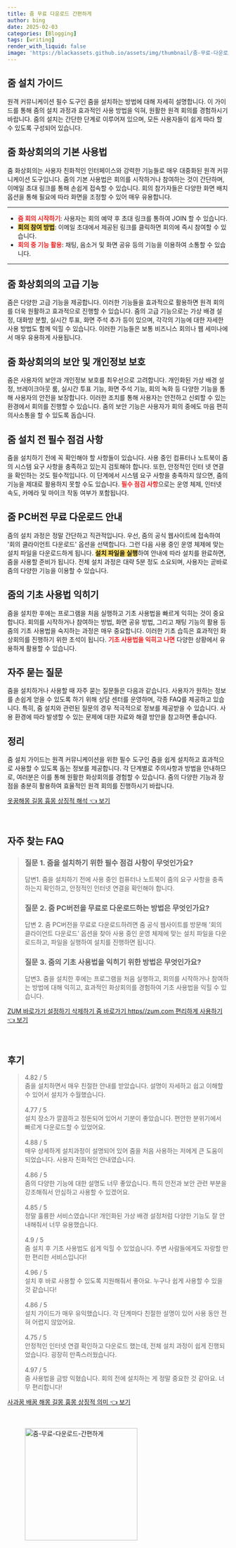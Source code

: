 ```yaml
---
title: 줌 무료 다운로드 간편하게
author: bing
date: 2025-02-03
categories: [Blogging]
tags: [writing]
render_with_liquid: false
image: 'https://blackassets.github.io/assets/img/thumbnail/줌-무료-다운로드-간편하게.webp'
---
```



<h2 id='줌 설치 가이드'>줌 설치 가이드</h2>

<p>원격 커뮤니케이션 필수 도구인 줌을 설치하는 방법에 대해 자세히 설명합니다. 이 가이드를 통해 줌의 설치 과정과 효과적인 사용 방법을 익혀, 원활한 원격 회의를 경험하시기 바랍니다. 줌의 설치는 간단한 단계로 이루어져 있으며, 모든 사용자들이 쉽게 따라 할 수 있도록 구성되어 있습니다.</p>

<h2 id='줌 화상회의의 기본 사용법'>줌 화상회의의 기본 사용법</h2>

<p>줌 화상회의는 사용자 친화적인 인터페이스와 강력한 기능들로 매우 대중화된 원격 커뮤니케이션 도구입니다. 줌의 기본 사용법은 회의를 시작하거나 참여하는 것이 간단하며, 이메일 초대 링크를 통해 손쉽게 접속할 수 있습니다. 회의 참가자들은 다양한 화면 배치 옵션을 통해 필요에 따라 화면을 조정할 수 있어 매우 유용합니다.</p>

<hr />

<ul>
    <li><b><span style="color: #ee2323;">줌 회의 시작하기</span></b>: 사용자는 회의 예약 후 초대 링크를 통하여 JOIN 할 수 있습니다.</li>
    <li><b><span style="background-color: #ffe066;">회의 참여 방법</span></b>: 이메일 초대에서 제공된 링크를 클릭하면 회의에 즉시 참여할 수 있습니다.</li>
    <li><b><span style="color: #ee2323;">회의 중 기능 활용</span></b>: 채팅, 음소거 및 화면 공유 등의 기능을 이용하여 소통할 수 있습니다.</li>
</ul>

<hr />

<h2 id='줌 화상회의의 고급 기능'>줌 화상회의의 고급 기능</h2>

<p>줌은 다양한 고급 기능을 제공합니다. 이러한 기능들을 효과적으로 활용하면 원격 회의를 더욱 원활하고 효과적으로 진행할 수 있습니다. 줌의 고급 기능으로는 가상 배경 설정, 대화방 분할, 실시간 투표, 화면 주석 추가 등이 있으며, 각각의 기능에 대한 자세한 사용 방법도 함께 익힐 수 있습니다. 이러한 기능들은 보통 비즈니스 회의나 웹 세미나에서 매우 유용하게 사용됩니다.</p>

<h2 id='줌 화상회의의 보안 및 개인정보 보호'>줌 화상회의의 보안 및 개인정보 보호</h2>

<p>줌은 사용자의 보안과 개인정보 보호를 최우선으로 고려합니다. 개인화된 가상 배경 설정, 브레이크아웃 룸, 실시간 투표 기능, 화면 주석 기능, 회의 녹화 등 다양한 기능을 통해 사용자의 안전을 보장합니다. 이러한 조치를 통해 사용자는 안전하고 신뢰할 수 있는 환경에서 회의를 진행할 수 있습니다. 줌의 보안 기능은 사용자가 회의 중에도 마음 편히 의사소통을 할 수 있도록 돕습니다.</p>

<h2 id='줌 설치 전 필수 점검 사항'>줌 설치 전 필수 점검 사항</h2>

<p>줌을 설치하기 전에 꼭 확인해야 할 사항들이 있습니다. 사용 중인 컴퓨터나 노트북이 줌의 시스템 요구 사항을 충족하고 있는지 검토해야 합니다. 또한, 안정적인 인터 넷 연결을 확인하는 것도 필수적입니다. 이 단계에서 시스템 요구 사항을 충족하지 않으면, 줌의 기능을 제대로 활용하지 못할 수도 있습니다. <b><span style="color: #ee2323;">필수 점검 사항</span></b>으로는 운영 체제, 인터넷 속도, 카메라 및 마이크 작동 여부가 포함됩니다.</p>

<h2 id='줌 PC버전 무료 다운로드 안내'>줌 PC버전 무료 다운로드 안내</h2>

<p>줌의 설치 과정은 정말 간단하고 직관적입니다. 우선, 줌의 공식 웹사이트에 접속하여 '회의 클라이언트 다운로드' 옵션을 선택합니다. 그런 다음 사용 중인 운영 체제에 맞는 설치 파일을 다운로드하게 됩니다. <b><span style="background-color: #ffe066;">설치 파일을 실행</span></b>하여 안내에 따라 설치를 완료하면, 줌을 사용할 준비가 됩니다. 전체 설치 과정은 대략 5분 정도 소요되며, 사용자는 곧바로 줌의 다양한 기능을 이용할 수 있습니다.</p>

<h2 id='줌의 기초 사용법 익히기'>줌의 기초 사용법 익히기</h2>

<p>줌을 설치한 후에는 프로그램을 처음 실행하고 기초 사용법을 빠르게 익히는 것이 중요합니다. 회의를 시작하거나 참여하는 방법, 화면 공유 방법, 그리고 채팅 기능의 활용 등 줌의 기초 사용법을 숙지하는 과정은 매우 중요합니다. 이러한 기초 습득은 효과적인 화상회의를 진행하기 위한 초석이 됩니다. <b><span style="color: #ee2323;">기초 사용법을 익히고 나면</span></b> 다양한 상황에서 유용하게 활용할 수 있습니다.</p>

<h2 id='자주 묻는 질문'>자주 묻는 질문</h2>

<p>줌을 설치하거나 사용할 때 자주 묻는 질문들은 다음과 같습니다. 사용자가 원하는 정보를 손쉽게 얻을 수 있도록 하기 위해 상담 센터를 운영하며, 각종 FAQ를 제공하고 있습니다. 특히, 줌 설치와 관련된 질문의 경우 적극적으로 정보를 제공받을 수 있습니다. 사용 환경에 따라 발생할 수 있는 문제에 대한 자료와 해결 방안을 참고하면 좋습니다.</p>

<h2 id='정리'>정리</h2>

<p>줌 설치 가이드는 원격 커뮤니케이션을 위한 필수 도구인 줌을 쉽게 설치하고 효과적으로 사용할 수 있도록 돕는 정보를 제공합니다. 각 단계별로 주의사항과 방법을 안내하므로, 여러분은 이를 통해 원활한 화상회의를 경험할 수 있습니다. 줌의 다양한 기능과 장점을 충분히 활용하여 효율적인 원격 회의를 진행하시기 바랍니다.</p>


<p><a class="click-button" title="옷꿈해몽 길몽 흉몽 상징적 해석" href="https://blackassets.github.io/posts/%EC%98%B7%EA%BF%88%ED%95%B4%EB%AA%BD-%EA%B8%B8%EB%AA%BD-%ED%9D%89%EB%AA%BD-%EC%83%81%EC%A7%95%EC%A0%81-%ED%95%B4%EC%84%9D/" rel="dofollow">옷꿈해몽 길몽 흉몽 상징적 해석 👈 보기</a></p><br>
<h2 id='자주_찾는_FAQ'>자주 찾는 FAQ</h2>
<div itemscope="" itemtype="https://schema.org/FAQPage"> 
<blockquote> 
<div itemscope="" itemprop="mainEntity" itemtype="https://schema.org/Question"> 
<h3 itemprop="name">질문 1. 줌을 설치하기 위한 필수 점검 사항이 무엇인가요?</h3> 
<div itemscope="" itemprop="acceptedAnswer" itemtype="https://schema.org/Answer"> 
<span itemprop="text"> 
<p>답변1. 줌을 설치하기 전에 사용 중인 컴퓨터나 노트북이 줌의 요구 사항을 충족하는지 확인하고, 안정적인 인터넷 연결을 확인해야 합니다.</p> 
</span> 
</div> 
</div> 

<div itemscope="" itemprop="mainEntity" itemtype="https://schema.org/Question"> 
<h3 itemprop="name">질문 2. 줌 PC버전을 무료로 다운로드하는 방법은 무엇인가요?</h3> 
<div itemscope="" itemprop="acceptedAnswer" itemtype="https://schema.org/Answer"> 
<span itemprop="text"> 
<p>답변 2. 줌 PC버전을 무료로 다운로드하려면 줌 공식 웹사이트를 방문해 '회의 클라이언트 다운로드' 옵션을 찾아 사용 중인 운영 체제에 맞는 설치 파일을 다운로드하고, 파일을 실행하여 설치를 진행하면 됩니다.</p> 
</span> 
</div> 
</div> 

<div itemscope="" itemprop="mainEntity" itemtype="https://schema.org/Question"> 
<h3 itemprop="name">질문 3. 줌의 기초 사용법을 익히기 위한 방법은 무엇인가요?</h3> 
<div itemscope="" itemprop="acceptedAnswer" itemtype="https://schema.org/Answer"> 
<span itemprop="text"> 
<p>답변3. 줌을 설치한 후에는 프로그램을 처음 실행하고, 회의를 시작하거나 참여하는 방법에 대해 익히고, 효과적인 화상회의를 경험하여 기초 사용법을 익힐 수 있습니다.</p> 
</span> 
</div> 
</div> 
</blockquote> 
</div>
<p><a class="click-button" title="ZUM 바로가기 설정하기 삭제하기 줌 바로가기 https//zum.com 편리하게 사용하기" href="https://blackassets.github.io/posts/ZUM-%EB%B0%94%EB%A1%9C%EA%B0%80%EA%B8%B0-%EC%84%A4%EC%A0%95%ED%95%98%EA%B8%B0-%EC%82%AD%EC%A0%9C%ED%95%98%EA%B8%B0-%EC%A4%8C-%EB%B0%94%EB%A1%9C%EA%B0%80%EA%B8%B0-httpszum.com-%ED%8E%B8%EB%A6%AC%ED%95%98%EA%B2%8C-%EC%82%AC%EC%9A%A9%ED%95%98%EA%B8%B0/" rel="dofollow">ZUM 바로가기 설정하기 삭제하기 줌 바로가기 https//zum.com 편리하게 사용하기 👈 보기</a></p><br>
<h2 id='후기'>후기</h2>
<div itemscope itemtype="https://schema.org/Product">
  <blockquote>
  <div itemprop="review" itemscope itemtype="https://schema.org/Review">
      <div itemprop="reviewRating" itemscope itemtype="https://schema.org/Rating"> <span itemprop="ratingValue">4.82</span> / <span itemprop="bestRating">5</span> </div>
      <span itemprop="reviewBody">줌을 설치하면서 매우 친절한 안내를 받았습니다. 설명이 자세하고 쉽고 이해할 수 있어서 설치가 수월했습니다.</span>
  </div>
  <br>
  <div itemprop="review" itemscope itemtype="https://schema.org/Review">
      <div itemprop="reviewRating" itemscope itemtype="https://schema.org/Rating"> <span itemprop="ratingValue">4.77</span> / <span itemprop="bestRating">5</span> </div>
      <span itemprop="reviewBody">설치 장소가 깔끔하고 정돈되어 있어서 기분이 좋았습니다. 편안한 분위기에서 빠르게 다운로드할 수 있었어요.</span>
  </div>
  <br>
  <div itemprop="review" itemscope itemtype="https://schema.org/Review">
      <div itemprop="reviewRating" itemscope itemtype="https://schema.org/Rating"> <span itemprop="ratingValue">4.88</span> / <span itemprop="bestRating">5</span> </div>
      <span itemprop="reviewBody">매우 상세하게 설치과정이 설명되어 있어 줌을 처음 사용하는 저에게 큰 도움이 되었습니다. 사용자 친화적인 안내였습니다.</span>
  </div>
  <br>
  <div itemprop="review" itemscope itemtype="https://schema.org/Review">
      <div itemprop="reviewRating" itemscope itemtype="https://schema.org/Rating"> <span itemprop="ratingValue">4.86</span> / <span itemprop="bestRating">5</span> </div>
      <span itemprop="reviewBody">줌의 다양한 기능에 대한 설명도 너무 좋았습니다. 특히 안전과 보안 관련 부분을 강조해줘서 안심하고 사용할 수 있겠어요.</span>
  </div>
  <br>
  <div itemprop="review" itemscope itemtype="https://schema.org/Review">
      <div itemprop="reviewRating" itemscope itemtype="https://schema.org/Rating"> <span itemprop="ratingValue">4.85</span> / <span itemprop="bestRating">5</span> </div>
      <span itemprop="reviewBody">정말 훌륭한 서비스였습니다! 개인화된 가상 배경 설정처럼 다양한 기능도 잘 안내해줘서 너무 유용했습니다.</span>
  </div>
  <br>
  <div itemprop="review" itemscope itemtype="https://schema.org/Review">
      <div itemprop="reviewRating" itemscope itemtype="https://schema.org/Rating"> <span itemprop="ratingValue">4.9</span> / <span itemprop="bestRating">5</span> </div>
      <span itemprop="reviewBody">줌 설치 후 기초 사용법도 쉽게 익힐 수 있었습니다. 주변 사람들에게도 자랑할 만한 편리한 서비스입니다!</span>
  </div>
  <br>
  <div itemprop="review" itemscope itemtype="https://schema.org/Review">
      <div itemprop="reviewRating" itemscope itemtype="https://schema.org/Rating"> <span itemprop="ratingValue">4.96</span> / <span itemprop="bestRating">5</span> </div>
      <span itemprop="reviewBody">설치 후 바로 사용할 수 있도록 지원해줘서 좋아요. 누구나 쉽게 사용할 수 있을 것 같습니다!</span>
  </div>
  <br>
  <div itemprop="review" itemscope itemtype="https://schema.org/Review">
      <div itemprop="reviewRating" itemscope itemtype="https://schema.org/Rating"> <span itemprop="ratingValue">4.86</span> / <span itemprop="bestRating">5</span> </div>
      <span itemprop="reviewBody">설치 가이드가 매우 유익했습니다. 각 단계마다 친절한 설명이 있어 사용 동안 전혀 어렵지 않았어요.</span>
  </div>
  <br>
  <div itemprop="review" itemscope itemtype="https://schema.org/Review">
      <div itemprop="reviewRating" itemscope itemtype="https://schema.org/Rating"> <span itemprop="ratingValue">4.75</span> / <span itemprop="bestRating">5</span> </div>
      <span itemprop="reviewBody">안정적인 인터넷 연결 확인하고 다운로드 했는데, 전체 설치 과정이 쉽게 진행되었습니다. 굉장히 만족스러웠습니다.</span>
  </div>
  <br>
  <div itemprop="review" itemscope itemtype="https://schema.org/Review">
      <div itemprop="reviewRating" itemscope itemtype="https://schema.org/Rating"> <span itemprop="ratingValue">4.97</span> / <span itemprop="bestRating">5</span> </div>
      <span itemprop="reviewBody">줌 사용법을 금방 익혔습니다. 회의 전에 설치하는 게 정말 중요한 것 같아요. 너무 편리합니다!</span>
  </div>
  </blockquote>
</div>
<p><a class="click-button" title="사과꿈 배꿈 해몽 길몽 흉몽 상징적 의미" href="https://blackassets.github.io/posts/%EC%82%AC%EA%B3%BC%EA%BF%88-%EB%B0%B0%EA%BF%88-%ED%95%B4%EB%AA%BD-%EA%B8%B8%EB%AA%BD-%ED%9D%89%EB%AA%BD-%EC%83%81%EC%A7%95%EC%A0%81-%EC%9D%98%EB%AF%B8/" rel="dofollow">사과꿈 배꿈 해몽 길몽 흉몽 상징적 의미 👈 보기</a></p><br>
<figure class="image"><img src="https://blackassets.github.io/assets/img/thumbnail/줌-무료-다운로드-간편하게.webp" alt="줌-무료-다운로드-간편하게" width="256" height="256"></figure>